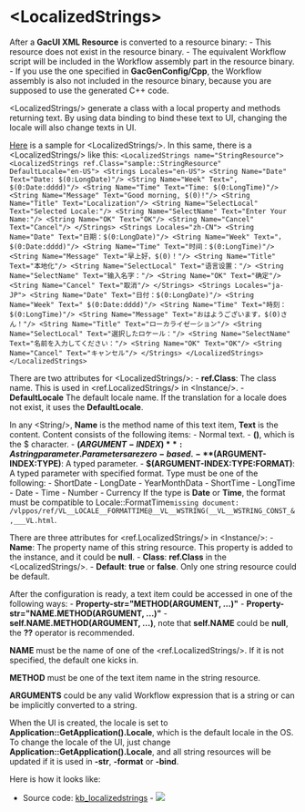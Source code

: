 # \<LocalizedStrings\>

After a **GacUI XML Resource** is converted to a resource binary: - This resource does not exist in the resource binary. - The equivalent Workflow script will be included in the Workflow assembly part in the resource binary. - If you use the one specified in **GacGenConfig/Cpp**, the Workflow assembly is also not included in the resource binary, because you are supposed to use the generated C++ code.

\<LocalizedStrings/\> generate a class with a local property and methods returning text. By using data binding to bind these text to UI, changing the locale will also change texts in UI.

[Here](https://github.com/vczh-libraries/Release/blob/master/SampleForDoc/GacUI/XmlRes/kb_localizedstrings/Resource.xml) is a sample for \<LocalizedStrings/\>. In this same, there is a \<LocalizedStrings/\> like this: ``` <LocalizedStrings name="StringResource"> <LocalizedStrings ref.Class="sample::StringResource" DefaultLocale="en-US"> <Strings Locales="en-US"> <String Name="Date" Text="Date: $(0:LongDate)"/> <String Name="Week" Text=", $(0:Date:dddd)"/> <String Name="Time" Text="Time: $(0:LongTime)"/> <String Name="Message" Text="Good morning, $(0)!"/> <String Name="Title" Text="Localization"/> <String Name="SelectLocal" Text="Selected Locale:"/> <String Name="SelectName" Text="Enter Your Name:"/> <String Name="OK" Text="OK"/> <String Name="Cancel" Text="Cancel"/> </Strings> <Strings Locales="zh-CN"> <String Name="Date" Text="日期：$(0:LongDate)"/> <String Name="Week" Text="，$(0:Date:dddd)"/> <String Name="Time" Text="时间：$(0:LongTime)"/> <String Name="Message" Text="早上好，$(0)！"/> <String Name="Title" Text="本地化"/> <String Name="SelectLocal" Text="语言设置："/> <String Name="SelectName" Text="输入名字："/> <String Name="OK" Text="确定"/> <String Name="Cancel" Text="取消"/> </Strings> <Strings Locales="ja-JP"> <String Name="Date" Text="日付：$(0:LongDate)"/> <String Name="Week" Text=" $(0:Date:dddd)"/> <String Name="Time" Text="時刻：$(0:LongTime)"/> <String Name="Message" Text="おはようございます，$(0)さん！"/> <String Name="Title" Text="ローカライゼーション"/> <String Name="SelectLocal" Text="選択したロケール："/> <String Name="SelectName" Text="名前を入力してください："/> <String Name="OK" Text="OK"/> <String Name="Cancel" Text="キャンセル"/> </Strings> </LocalizedStrings> </LocalizedStrings> ```

There are two attributes for \<LocalizedStrings/\>: - **ref.Class**: The class name. This is used in \<ref.LocalizedStrings/\> in \<Instance/\>. - **DefaultLocale** The default locale name. If the translation for a locale does not exist, it uses the **DefaultLocale**.

In any \<String/\>, **Name** is the method name of this text item, **Text** is the content. Content consists of the following items: - Normal text. - **$($)**, which is the $ character. - **$(ARGUMENT-INDEX)**: A string parameter. Parameters are zero-based. - **$(ARGUMENT-INDEX:TYPE)**: A typed parameter. - **$(ARGUMENT-INDEX:TYPE:FORMAT)**: A typed parameter with specified format. Type must be one of the following: - ShortDate - LongDate - YearMonthData - ShortTime - LongTime - Date - Time - Number - Currency If the type is **Date** or **Time**, the format must be compatible to Locale::FormatTime`missing document: /vlppos/ref/VL__LOCALE__FORMATTIME@__VL__WSTRING(__VL__WSTRING_CONST_&,___VL.html`.

There are three attributes for \<ref.LocalizedStrings/\> in \<Instance/\>: - **Name**: The property name of this string resource. This property is added to the instance, and it could be **null**. - **Class**: **ref.Class** in the \<LocalizedStrings/\>. - **Default**: **true** or **false**. Only one string resource could be default.

After the configuration is ready, a text item could be accessed in one of the following ways: - **Property-str="METHOD(ARGUMENT, ...)"** - **Property-str="NAME.METHOD(ARGUMENT, ...)"** - **self.NAME.METHOD(ARGUMENT, ...)**, note that **self.NAME** could be **null**, the **??** operator is recommended.

**NAME** must be the name of one of the  \<ref.LocalizedStrings/\>. If it is not specified, the default one kicks in.

**METHOD** must be one of the text item name in the string resource.

**ARGUMENTS** could be any valid Workflow expression that is a string or can be implicitly converted to a string.

When the UI is created, the locale is set to **Application::GetApplication().Locale**, which is the default locale in the OS. To change the locale of the UI, just change **Application::GetApplication().Locale**, and all string resources will be updated if it is used in **-str**, **-format** or **-bind**.

Here is how it looks like:

- Source code: [kb_localizedstrings](https://github.com/vczh-libraries/Release/blob/master/SampleForDoc/GacUI/XmlRes/kb_localizedstrings/Resource.xml) - ![](https://gaclib.net/doc/gacui/kb_localizedstrings.gif)

